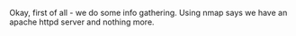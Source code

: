 Okay, first of all - we do some info gathering. Using nmap says we have an apache httpd server and nothing more. 
